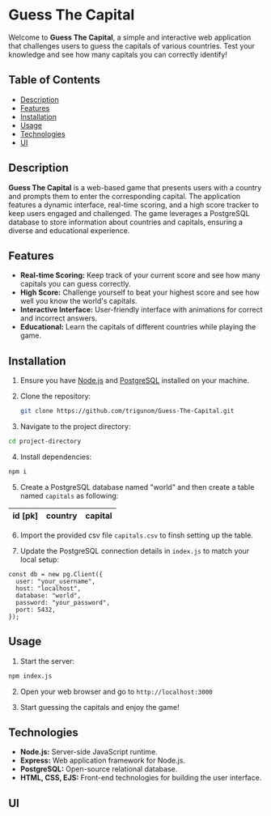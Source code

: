 
# **Guess The Capital**

Welcome to **Guess The Capital**, a simple and interactive web application that challenges users to guess the capitals of various countries. Test your knowledge and see how many capitals you can correctly identify!

## Table of Contents
- [Description](#description)
- [Features](#features)
- [Installation](#installation)
- [Usage](#usage)
- [Technologies](#technologies)
- [UI](#ui)

## Description

**Guess The Capital** is a web-based game that presents users with a country and prompts them to enter the corresponding capital. The application features a dynamic interface, real-time scoring, and a high score tracker to keep users engaged and challenged. The game leverages a PostgreSQL database to store information about countries and capitals, ensuring a diverse and educational experience.

## Features

- **Real-time Scoring:** Keep track of your current score and see how many capitals you can guess correctly.
- **High Score:** Challenge yourself to beat your highest score and see how well you know the world's capitals.
- **Interactive Interface:** User-friendly interface with animations for correct and incorrect answers.
- **Educational:** Learn the capitals of different countries while playing the game.

## Installation

1. Ensure you have [Node.js](https://nodejs.org/) and [PostgreSQL](https://www.postgresql.org/) installed on your machine.
2. Clone the repository:

   ```bash
   git clone https://github.com/trigunom/Guess-The-Capital.git
    ```
3. Navigate to the project directory:

```bash
cd project-directory
```
4. Install dependencies:
```bash
npm i
```
5. Create a PostgreSQL database named "world" and then create a table named `capitals` as following:

| id [pk]         | country     | capital |
| ----------- | ----------- |---------|

6. Import the provided csv file `capitals.csv` to finsh setting up the table.

7. Update the PostgreSQL connection details in `index.js` to match your local setup:

```
const db = new pg.Client({
  user: "your_username",
  host: "localhost",
  database: "world",
  password: "your_password",
  port: 5432,
});
```

## Usage

1. Start the server:
```bash
npm index.js
```

2. Open your web browser and go to `http://localhost:3000`

3. Start guessing the capitals and enjoy the game!

## Technologies

- **Node.js:** Server-side JavaScript runtime.
- **Express:** Web application framework for Node.js.
- **PostgreSQL:** Open-source relational database.
- **HTML, CSS, EJS:** Front-end technologies for building the user     interface.

## UI


